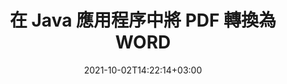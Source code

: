 ---
############################# Static ############################
layout: "autogen-gist"
date: 2021-10-02T14:22:14+03:00
draft: false
path: "zh/total/java/conversion/pdf-to-word/"
other_out_formats: "DOC DOCX DOCM DOT DOTX DOTM TXT RTF HTML HTM MHTML MHT XLS XLSX XLSM XLSB XLT XLTX XLTM XLAM CSV TSV DIF SXC FODS PPT PPTX PPTM PPS PPSX PPSM POT POTX POTM ODT OTT OTP ODP ODS EMZ WMZ SVG SVGZ XPS TEX DCM WMF EMF BMP PNG GIF JPEG TIFF ICO WEBP JP2 TGA PSB PSD EPUB MD DICOM FODP JPG"
ad_headline: "將 PDF 轉換為 WORD | 爪哇"
ad_description: "適用於 Java 應用程序的最準確的 PDF 到 WORD 文檔轉換解決方案。"

############################# Head ############################
head_title: "在 Java 中將 PDF 轉換為 WORD – PDF 轉換 API"
head_description: "在 Java 應用程序中將 PDF 轉換為 WORD。用於 Java 的快速準確的 PDF 到 WORD 轉換 API，可將 PDF 轉換為文檔、圖像和 100 多種其他文件格式。"

############################# Header ############################
title: "在 Java 應用程序中將 PDF 轉換為 WORD"
description: "在 Java 應用程序中使用靈活的文檔轉換功能將 PDF 文件轉換為 WORD，以操縱轉換後的文檔格式的外觀。一次輕鬆轉換整個文檔或根據選擇性頁碼或頁面範圍選擇 PDF 文件的特定頁面，並轉換為各種受支持的文檔格式，例如文字處理文檔、Excel 電子表格、PowerPoint 演示文稿、Photoshop、電子書、網絡和圖像。"

############################# SubMenu ############################
submenu:
    enable: false

############################# Content ############################
content:
    enable: true
    block:
    - title_left: "如何在 Java 中將 PDF 轉換為 WORD"
      content_left: |
          使用三個簡單的步驟在 Java 中執行 PDF 文件到 WORD 文件的轉換。使用下面的代碼示例 - 查看轉換後的文檔原樣或將其進一步呈現為 HTML 文件，而無需安裝任何外部軟件。

          -   創建 **Converter** 類的新實例並加載 PDF 文件
          -   為 WORD 文件類型設置 **ConvertOptions**
          -   調用**Converter**類實例的**Convert**方法轉換為WORD
          -   設置 HTML 查看器的選項
          -   創建 **Viewer** 對像以將轉換後的 WORD 視為 HTML
          
      title_right: "下載和安裝說明"
      content_right: |
          您需要 `GroupDocs.Conversion` 和 `GroupDocs.Viewer` 命名空間來在 100 多種文檔和圖像文件格式之間進行轉換，例如 PDF、Microsoft Word、Excel、PowerPoint、Project、Visio、Outlook、HTML 和圖表。 探索 Conholdate.Total 提供的其他 [Office 文檔 Java API](https://products.conholdate.com/total/java/)。
          
          從 [下載](https://downloads.conholdate.com/total/java) 獲取相應的程序集文件或從 [Maven](https://repository.conholdate.com/webapp/#/artifacts/browse/tree/General/repo) 獲取整個包，以將 `Conholdate.Total for Java` 直接添加到您的工作區中。
          
      gisthash: "1b2b5b5a97415ef538ac358347f27174"
      gistfile: "pdf-to-word-conversion-in-java-and-html-viewer.java"

    - title_left: "在 Java 中將 PDF 轉換為 Word 文檔"
      content_left: |
          在基於 Java 的應用程序中，使用 Conholdate.Total API 可以更輕鬆地將 PDF 轉換為 Word 文檔。 PDF 文件可以完美地轉換為 Word (DOCX) 文件，並支持一組額外的文檔格式化功能來自定義輸出文件的佈局以滿足您的需求。您可以輕鬆地編輯轉換後的 Word 文檔中的文本、表格、圖像和列表等內容。

          -   創建 **Converter** 類的新實例並加載 **PDF** 作為輸入文件
          -   將 **WordProcessingConvertOptions** 實例化為轉換選項
          -   調用**Converter**類實例的**Convert**方法轉換為**DOCX**
          
      title_right: "源文件信息提取"
      content_right: |
          文檔信息提取功能不僅可以獲取有關源文檔文件的基本信息，還支持提取一些有價值的文件格式特定信息，例如 Microsoft Project 文件的項目開始和結束日期、PDF 文檔的任何打印限制、包含在 Outlook 數據文件等中的文件夾列表。

          在使用 NetBeans、IntelliJ IDEA 和 Eclipse 等開發環境的同時，在 Windows、Linux 或 macOS 等不同操作系統上轉換流行的文檔文件格式。
          
      gisthash: "1b2b5b5a97415ef538ac358347f27174"
      gistfile: "pdf-to-word-conversion.java"

    - title_left: "在 Java 中將 PDF 轉換為 Excel"
      content_left: |
          使用幾行 Java 代碼將 PDF 轉換為 Excel 電子表格。 PDF 文件的內容被轉換為 Excel 工作表的行和列，可以根據需要輕鬆編輯。 PDF 文件可以轉換為這些電子表格格式（XLS、XLSX、XLSM、XLSB、XLTX、XLT）、OpenDocument（ODS、OTS）和 Apple iWork Numbers。

          -   創建 **Converter** 類的新實例並加載 **PDF** 作為輸入文件
          -   將 **SpreadsheetConvertOptions** 實例化為轉換選項
          -   調用**Converter**類實例的**Convert**方法轉換為**XLSX**
        
      title_right: "緩存轉換後的文檔結果"
      content_right: |
          在某些情況下，轉換後的文檔尺寸較大，轉換需要時間。文檔轉換庫提供緩存功能以有效管理此類情況並加快重複轉換過程。啟用 ICache 接口以使用擴展點與自定義緩存實現一起工作，並根據您的喜好控制緩存轉換。

          轉換結果默認保存到本地驅動器，但任何類型的緩存存儲都可以通過實現適當的接口來支持，例如 Amazon S3、Dropbox、Google Drive、Windows Azure、Reddis 或任何其他接口。
          
      gisthash: "1b2b5b5a97415ef538ac358347f27174"
      gistfile: "pdf-to-excel-conversion.java"

    - title_left: "在 Java 中將 PDF 轉換為 PowerPoint"
      content_left: |
          使用 Conholdate.Total for Java API 可以更快地將 PDF 轉換為 PowerPoint（PPT、PPTX）幻燈片。轉換後，您可以輕鬆地在 Microsoft PowerPoint 中編輯 PowerPoint 演示文稿和幻燈片。

          -   創建 **Converter** 類的新實例並加載 **PDF** 作為輸入文件
          -   將 **PresentationConvertOptions** 實例化為轉換選項
          -   調用**Converter**類實例的**Convert**方法轉換為**PPTX**
          
      title_right: "加載和轉換遠程文檔"
      content_right: |
          使用 Conholdate.Total for Java – 開發人員可以從各種遠程位置和雲文檔存儲資源（如 Amazon S3、Microsoft Azure Blob、FTP、本地磁盤、流或簡單 URL）加載和轉換文檔。您只需指定獲取遠程文檔流的方法，然後將其作為構造函數傳遞給 Converter 類。
          
          [Java PDF 轉換庫](https://products.groupdocs.com/conversion/java/) 還支持在基於 Java 的應用程序中加載和轉換受密碼保護的文檔。
          
      gisthash: "1b2b5b5a97415ef538ac358347f27174"
      gistfile: "pdf-to-powerpoint-conversion.java"

    - title_left: "在 Java 中將 PDF 轉換為圖像"
      content_left: |
          將 PDF 轉換為具有精確圖像質量和分辨率的圖像格式，例如 JPG、PNG、GIF、BMP、TIFF 和許多其他格式。轉換整個 PDF 文件或從一些選定的頁面中選擇以轉換為圖像。

          -   創建 **Converter** 類的新實例並加載 **PDF** 作為輸入文件
          -   聲明 **SavePageStream** 委託將轉換後的文檔頁面保存到流中
          -   通過將 **ImageConvertOptions** 對像傳遞給它，將 **JPG** 指定為所需的輸出格式
          -   調用**Converter**類實例的**Convert**方法轉換為**JPG**
          
      title_right: "向文檔添加文本或圖像水印"
      content_right: |
          準確地將文檔轉換為原始文件，並將文本或圖像水印應用於轉換後的文檔頁面。使用一組水印選項巧妙地標記水印，以管理字體、顏色、寬度、高度、旋轉角度、透明度並將水印放置在文檔頁面的背景中。
          
          在源文件以字節流形式呈現的某些情況下，源文檔格式的自動檢測是檢索文件擴展名本身的另一個有用功能。開發者還可以通過調用 Converter 對象的 **GetPossibleConversions** 方法將一個文檔轉換為另一種文件格式時獲得所有支持的轉換格式的完整列表。
          
      gisthash: "1b2b5b5a97415ef538ac358347f27174"
      gistfile: "pdf-to-image-conversion.java"

############################# About Formats ############################
about_formats:
    enable: false
############################# More Formats ############################
more_formats:
    enable: true
    auto: false
    other_out_formats: DOC DOCX DOCM DOT DOTX DOTM TXT RTF HTML HTM MHTML MHT XLS XLSX XLSM XLSB XLT XLTX XLTM XLAM CSV TSV DIF SXC FODS PPT PPTX PPTM PPS PPSX PPSM POT POTX POTM ODT OTT OTP ODP ODS EMZ WMZ SVG SVGZ XPS TEX DCM WMF EMF BMP PNG GIF JPEG TIFF ICO WEBP JP2 TGA PSB PSD EPUB MD DICOM FODP JPG
############################# Back to top ###############################
back_to_top:
  enable: true
---